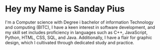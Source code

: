 # Hey my Name is Sanday Pius
I'm a Computer science with Degree i bachelor of information Technology and computing (BITC), 
I have a keen interest in software development, and my skill set includes proficiency in languages such as C++, JavaScript, Python, HTML, CSS, SQL, and Java. Additionally, I have a flair for graphic design, which I cultivated through dedicated study and practice. 
